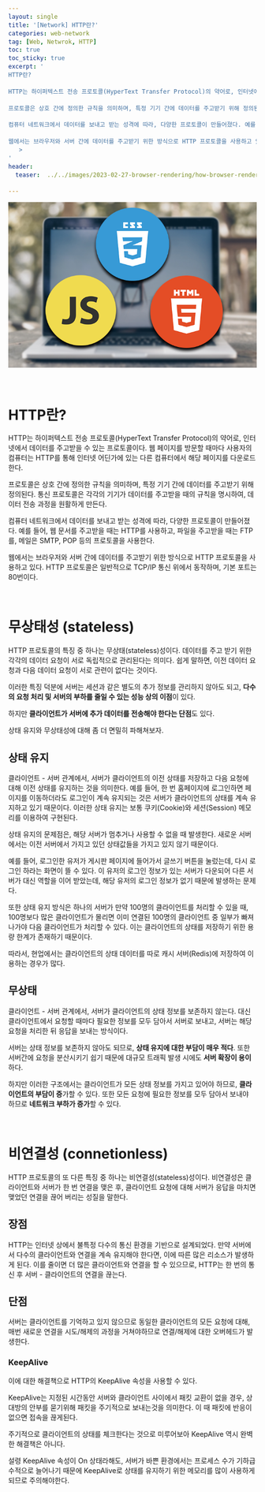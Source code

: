 ```yaml
---
layout: single
title: '[Network] HTTP란?'
categories: web-network
tag: [Web, Netwrok, HTTP]
toc: true
toc_sticky: true
excerpt: '
HTTP란?

HTTP는 하이퍼텍스트 전송 프로토콜(HyperText Transfer Protocol)의 약어로, 인터넷에서 데이터를 주고받을 수 있는 프로토콜이다. 웹 페이지를 방문할 때마다 사용자의 컴퓨터는 HTTP를 통해 인터넷 어딘가에 있는 다른 컴퓨터에서 해당 페이지를 다운로드한다.

프로토콜은 상호 간에 정의한 규칙을 의미하며, 특정 기기 간에 데이터를 주고받기 위해 정의된다. 통신 프로토콜은 각각의 기기가 데이터를 주고받을 때의 규칙을 명시하여, 데이터 전송 과정을 원활하게 만든다.

컴퓨터 네트워크에서 데이터를 보내고 받는 성격에 따라, 다양한 프로토콜이 만들어졌다. 예를 들어, 웹 문서를 주고받을 때는 HTTP를 사용하고, 파일을 주고받을 때는 FTP를, 메일은 SMTP, POP 등의 프로토콜을 사용한다.

웹에서는 브라우저와 서버 간에 데이터를 주고받기 위한 방식으로 HTTP 프로토콜을 사용하고 있다. HTTP 프로토콜은 일반적으로 TCP/IP 통신 위에서 동작하며, 기본 포트는 80번이다.
   >
'
header:
  teaser:  ../../images/2023-02-27-browser-rendering/how-browser-rendering-works.png

---
```


![how-browser-rendering-works.png](../../images/2023-02-27-browser-rendering/how-browser-rendering-works.png)

<br />

# HTTP란?

HTTP는 하이퍼텍스트 전송 프로토콜(HyperText Transfer Protocol)의 약어로, 인터넷에서 데이터를 주고받을 수 있는 프로토콜이다. 웹 페이지를 방문할 때마다 사용자의 컴퓨터는 HTTP를 통해 인터넷 어딘가에 있는 다른 컴퓨터에서 해당 페이지를 다운로드한다.

프로토콜은 상호 간에 정의한 규칙을 의미하며, 특정 기기 간에 데이터를 주고받기 위해 정의된다. 통신 프로토콜은 각각의 기기가 데이터를 주고받을 때의 규칙을 명시하여, 데이터 전송 과정을 원활하게 만든다.

컴퓨터 네트워크에서 데이터를 보내고 받는 성격에 따라, 다양한 프로토콜이 만들어졌다. 예를 들어, 웹 문서를 주고받을 때는 HTTP를 사용하고, 파일을 주고받을 때는 FTP를, 메일은 SMTP, POP 등의 프로토콜을 사용한다.

웹에서는 브라우저와 서버 간에 데이터를 주고받기 위한 방식으로 HTTP 프로토콜을 사용하고 있다. HTTP 프로토콜은 일반적으로 TCP/IP 통신 위에서 동작하며, 기본 포트는 80번이다.

<br />

# 무상태성 (stateless)

HTTP 프로토콜의 특징 중 하나는 무상태(stateless)성이다. 데이터를 주고 받기 위한 각각의 데이터 요청이 서로 독립적으로 관리된다는 의미다. 쉽게 말하면, 이전 데이터 요청과 다음 데이터 요청이 서로 관련이 없다는 것이다.

이러한 특징 덕분에 서버는 세션과 같은 별도의 추가 정보를 관리하지 않아도 되고, **다수의 요청 처리 및 서버의 부하를 줄일 수 있는 성능 상의 이점**이 있다.

하지만 **클라이언트가 서버에 추가 데이터를 전송해야 한다는 단점**도 있다.

상태 유지와 무상태성에 대해 좀 더 면밀히 파해쳐보자.

## 상태 유지

클라이언트 - 서버 관계에서, 서버가 클라이언트의 이전 상태를 저장하고 다음 요청에 대해 이전 상태를 유지하는 것을 의미한다. 예를 들어, 한 번 홈페이지에 로그인하면 페이지를 이동하더라도 로그인이 계속 유지되는 것은 서버가 클라이언트의 상태를 계속 유지하고 있기 때문이다. 이러한 상태 유지는 보통 쿠키(Cookie)와 세션(Session) 메모리를 이용하여 구현된다.

상태 유지의 문제점은, 해당 서버가 멈추거나 사용할 수 없을 때 발생한다. 새로운 서버에서는 이전 서버에서 가지고 있던 상태값들을 가지고 있지 않기 때문이다.

예를 들어, 로그인한 유저가 게시판 페이지에 들어가서 글쓰기 버튼을 눌렀는데, 다시 로그인 하라는 화면이 뜰 수 있다. 이 유저의 로그인 정보가 있는 서버가 다운되어 다른 서버가 대신 역할을 이어 받았는데, 해당 유저의 로그인 정보가 없기 때문에 발생하는 문제다.

또한 상태 유지 방식은 하나의 서버가 만약 100명의 클라이언트를 처리할 수 있을 때, 100명보다 많은 클라이언트가 몰리면 이미 연결된 100명의 클라이언트 중 일부가 빠져나가야 다음 클라이언트가 처리할 수 있다. 이는 클라이언트의 상태를 저장하기 위한 용량 한계가 존재하기 때문이다.

따라서, 현업에서는 클라이언트의 상태 데이터를 따로 캐시 서버(Redis)에 저장하여 이용하는 경우가 많다.

## 무상태

클라이언트 - 서버 관계에서, 서버가 클라이언트의 상태 정보를 보존하지 않는다. 대신 클라이언트에서 요청할 때마다 필요한 정보를 모두 담아서 서버로 보내고, 서버는 해당 요청을 처리한 뒤 응답을 보내는 방식이다.

서버는 상태 정보를 보존하지 않아도 되므로, **상태 유지에 대한 부담이 매우 적다**. 또한 서버간에 요청을 분산시키기 쉽기 때문에 대규모 트래픽 발생 시에도 **서버 확장이 용이**하다.

하지만 이러한 구조에서는 클라이언트가 모든 상태 정보를 가지고 있어야 하므로, **클라이언트의 부담이 증**가할 수 있다. 또한 모든 요청에 필요한 정보를 모두 담아서 보내야 하므로 **네트워크 부하가 증가**할 수 있다.

<br />

# 비연결성 (connetionless)

HTTP 프로토콜의 또 다른 특징 중 하나는 비연결성(stateless)성이다. 비연결성은 클라이언트와 서버가 한 번 연결을 맺은 후, 클라이언트 요청에 대해 서버가 응답을 마치면 맺었던 연결을 끊어 버리는 성질을 말한다.

## 장점

HTTP는 인터넷 상에서 불특정 다수의 통신 환경을 기반으로 설계되었다. 만약 서버에서 다수의 클라이언트와 연결을 계속 유지해야 한다면, 이에 따른 많은 리소스가 발생하게 된다. 이를 줄이면 더 많은 클라이언트와 연결을 할 수 있으므로, HTTP는 한 번의 통신 후 서버 - 클라이언트의 연결을 끊는다.

## 단점

서버는 클라이언트를 기억하고 있지 않으므로 동일한 클라이언트의 모든 요청에 대해, 매번 새로운 연결을 시도/해제의 과정을 거쳐야하므로 연결/해제에 대한 오버헤드가 발생한다.

### KeepAlive

이에 대한 해결책으로 HTTP의 KeepAlive 속성을 사용할 수 있다.

KeepAlive는 지정된 시간동안 서버와 클라이언트 사이에서 패킷 교환이 없을 경우, 상대방의 안부를 묻기위해 패킷을 주기적으로 보내는것을 의미한다. 이 때 패킷에 반응이 없으면 접속을 끊게된다.

주기적으로 클라이언트의 상태를 체크한다는 것으로 미루어보아 KeepAlive 역시 완벽한 해결책은 아니다.

설령 KeepAlive 속성이 On 상태라해도, 서버가 바쁜 환경에서는 프로세스 수가 기하급수적으로 늘어나기 때문에 KeepAlive로 상태를 유지하기 위한 메모리를 많이 사용하게 되므로 주의해야한다.
